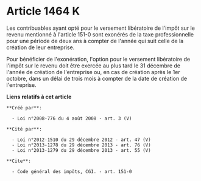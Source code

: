 # Article 1464 K

Les contribuables ayant opté pour le versement libératoire de l'impôt sur le revenu mentionné à l'article 151-0 sont exonérés
de la taxe professionnelle pour une période de deux ans à compter de l'année qui suit celle de la création de leur
entreprise. 

Pour bénéficier de l'exonération, l'option pour le versement libératoire de l'impôt sur le revenu doit être exercée au plus
tard le 31 décembre de l'année de création de l'entreprise ou, en cas de création après le 1er octobre, dans un délai de
trois mois à compter de la date de création de l'entreprise.

**Liens relatifs à cet article**

	**Créé par**:

	  - Loi n°2008-776 du 4 août 2008 - art. 3 (V)

	**Cité par**:

	  - Loi n°2012-1510 du 29 décembre 2012 - art. 47 (V)
	  - Loi n°2013-1278 du 29 décembre 2013 - art. 76 (V)
	  - Loi n°2013-1279 du 29 décembre 2013 - art. 55 (V)

	**Cite**:

	  - Code général des impôts, CGI. - art. 151-0

